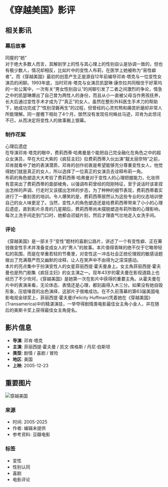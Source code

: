 # 《穿越美国》影评

## 相关影讯

### 幕后故事

同屋的“她”  
对于绝大多数人而言，其解剖学上的性与其心理上的性别自认是协调一致的，但也有极少数人，情况却相反，比如片中的变性人布莉，在医学上她被称为“易性癖者”。而《穿越美国》最初的创意产生正是源自12年前编导邓肯·塔克与一位变性女演员的闲聊。1993年底，当时邓肯·塔克与女演员凯瑟琳·康奈拉共同租住于好莱坞的一处公寓中，一次有关“男女性别自认”的闲聊引发了二者之间激烈的争论，情急之中的凯瑟琳爆出了自己曾为两性人的身份，而且从小一直被父母当作男孩抚养，长大后通过变性手术才成为了“真正”的女人，虽然在整形外科医生手术刀的帮助下，她成功完成了“性别涅磐再生”的过程，但曾经的心灵煎熬和痛苦折磨却非常人所能理解。同一屋檐下相处了4个月，居然没有发现任何蛛丝马迹，邓肯为此惊诧不已，从而决定将变性人的故事搬上银幕。

### 制作花絮

心理后遗症  
在导演邓肯·塔克的眼中，费莉西蒂·哈弗曼是个能把自己完全融化在角色之中的超众女演员，早在大红大紫的《疯狂主妇》拉费莉西蒂入伙出演“靓太丽奈特”之前，邓肯就看中了她的表演潜质，邓肯的创作初衷是希望能够充分尊重变性女人，他觉得她们就是真正的女人，所以选择了一位真正的女演员去诠释布莉一角。  
布莉的角色塑造大大考验了费莉西蒂·哈弗曼对于变性人的心理把握能力，化妆师有意突出了费莉西蒂的面部棱角，以强调布莉曾经的阳刚特征，至于说话时该拿捏出怎样的声调、行走时又该摆出怎样的步态，为了种种的细节表现，费莉西蒂着实进行了一番刻苦的培训。令人爆笑的是，费莉西蒂居然认为这些专业的仪态培训使自己的女人味更足了。当然，变性人的角色塑造还是给费莉西蒂带来了小小的心理后遗症，直到影片杀青的几星期后，费莉西蒂尚未摆脱塑造布莉所致的心理影响，每次上洗手间走到门口时，她都会迟疑片刻，然后才理直气壮地走入女洗手间。

### 评论

《穿越美国》是一部关于“变性”题材的喜剧公路片，讲述了一个有变性癖、正在筹钱做变性手术并准备变成女人的“男人”的故事。本片值得青睐的绝不仅于它略带轻松的氛围，而是在举重若轻的节奏里，对变性这一冲击社会正统伦理观的敏感话题做出了充满尊严而又幽默的诠释，让人在笑声中不由得为之深深感动。  
本片的亮点集中于扮演变性人的女星菲丽西提·霍夫曼身上。女主角菲丽西提·霍夫曼也是热门剧集《疯狂主妇》的女主演之一。现年43岁的霍夫曼在影视道路上也经历了不少坎坷，《穿越美国》是她第一次在影片中获得的重要主角。从霍夫曼在片中的表演来看，无论体态、表情还是心理，都刻画得入木三分。如果没有她自毁形象，压低嗓音的出色演绎，这部片子很难成功。在不久前落幕的第63届美国电影电视金球奖上，菲丽西提·霍夫曼(Felicity Huffman)凭着她在《穿越美国》(Transamerica)中的精湛演技，一举夺得剧情类电影最佳女主角小金人，并在随后的奥斯卡奖上获得最佳女主角提名。

## 影片信息

- **导演**: 邓肯·塔克
- **主演**: 菲丽西提·霍夫曼 / 凯文·席格斯 / 丹尼·伯斯坦
- **类型**: 剧情 / 喜剧 / 冒险
- **地区**: 美国
- **上映**: 2005-12-23

## 重要图片

![穿越美国](https://img1.doubanio.com/view/photo/s_ratio_poster/public/p2342279728.webp)

### 来源

- 时间: 2005-2025
- 作者: 编辑未提供
- 参考资料: 豆瓣电影

### 标签

- 变性
- 性别认同
- 喜剧
- 电影评论